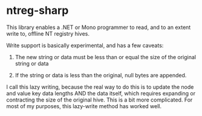 # ntreg-sharp

This library enables a .NET or Mono programmer to read, and to an extent write to, offline NT registry hives.


Write support is basically experimental, and has a few caveats:


1) The new string or data must be less than or equal the size of the original string or data

2) If the string or data is less than the original, null bytes are appended.


I call this lazy writing, because the real way to do this is to update the node and value key data lengths AND the data itself, which requires expanding or contracting the size of the original hive. This is a bit more complicated. For most of my purposes, this lazy-write method has worked well.